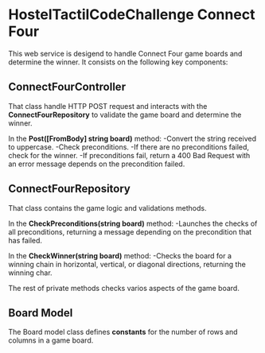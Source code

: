 # HostelTactilCodeChallenge Connect Four

This web service is desigend to handle Connect Four game boards and determine the winner. It consists on the following key components:

## ConnectFourController

That class handle HTTP POST request and interacts with the **ConnectFourRepository** to validate the game board and determine the winner.

In the **Post([FromBody] string board)** method:
-Convert the string received to uppercase.
-Check preconditions.
-If there are no preconditions failed, check for the winner.
-If preconditions fail, return a 400 Bad Request with an error message depends on the precondition failed.

## ConnectFourRepository

That class contains the game logic and validations methods.

In the **CheckPreconditions(string board)** method:
-Launches the checks of all preconditions, returning a message depending on the precondition that has failed.

In the **CheckWinner(string board)** method:
-Checks the board for a winning chain in horizontal, vertical, or diagonal directions, returning the winning char.

The rest of private methods checks varios aspects of the game board.

## Board Model

The Board model class defines **constants** for the number of rows and columns in a game board.
